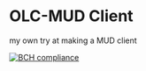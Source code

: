 # OLC-MUD Client
my own try at making a MUD client 

[![BCH compliance](https://bettercodehub.com/edge/badge/Shreddan/OLC-MUD-Client?branch=master)](https://bettercodehub.com/)



